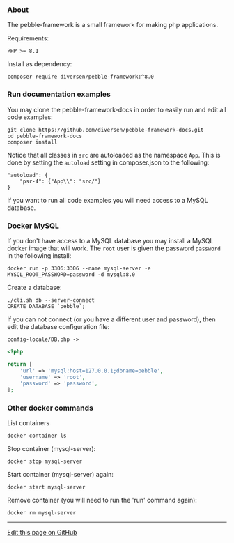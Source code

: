 ### About

The pebble-framework is a small framework for making php applications.  

Requirements:

    PHP >= 8.1

Install as dependency:

    composer require diversen/pebble-framework:^8.0

### Run documentation examples

You may clone the pebble-framework-docs in order to easily run and edit all code examples: 

    git clone https://github.com/diversen/pebble-framework-docs.git 
    cd pebble-framework-docs
    composer install
    
Notice that all classes in `src` are autoloaded as the namespace `App`. This is done by setting the `autoload` setting in composer.json to the following:     

    "autoload": {
        "psr-4": {"App\\": "src/"}
    }

If you want to run all code examples you will need access to a MySQL database. 

### Docker MySQL 

If you don't have access to a MySQL database you may install a MySQL docker image that will work. The `root` user is given the password `password` in the following install:

    docker run -p 3306:3306 --name mysql-server -e MYSQL_ROOT_PASSWORD=password -d mysql:8.0

Create a database:

    ./cli.sh db --server-connect
    CREATE DATABASE `pebble`;

If you can not connect (or you have a different user and password), then edit the database configuration file:

```config-locale/DB.php ->```

~~~php
<?php

return [
	'url' => 'mysql:host=127.0.0.1;dbname=pebble',
	'username' => 'root',
	'password' => 'password',
];

~~~

### Other docker commands

List containers

    docker container ls

Stop container (mysql-server):

    docker stop mysql-server

Start container (mysql-server) again:

    docker start mysql-server

Remove container (you will need to run the 'run' command again):

    docker rm mysql-server


<hr /><a href='https://github.com/diversen/pebble-framework-docs/blob/main/src-docs/000-index.md'>Edit this page on GitHub</a>